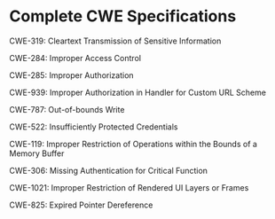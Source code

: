 

# Complete CWE Specifications

CWE-319: Cleartext Transmission of Sensitive Information

CWE-284: Improper Access Control

CWE-285: Improper Authorization

CWE-939: Improper Authorization in Handler for Custom URL Scheme

CWE-787: Out-of-bounds Write

CWE-522: Insufficiently Protected Credentials

CWE-119: Improper Restriction of Operations within the Bounds of a Memory Buffer

CWE-306: Missing Authentication for Critical Function

CWE-1021: Improper Restriction of Rendered UI Layers or Frames

CWE-825: Expired Pointer Dereference